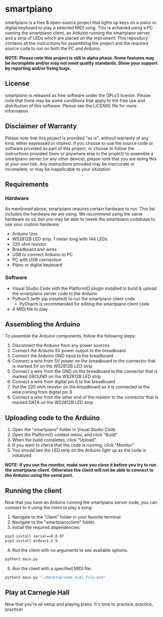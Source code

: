 # smartpiano

smartpiano is a free & open-source project that lights up keys on a piano or digital keyboard to play a selected MIDI song. This is achieved using a PC running the smartpiano client, an Arduino running the smartpiano server, and a strip of LEDs which are placed on the instrument. This repository contains all the instructions for assembling the project and the required source code to run on both the PC and Arduino.

**NOTE: Please note this project is still in alpha phase. Some features may be incomplete and/or may not meet quality standards. Show your support by reporting and/or fixing bugs.**

## License
smartpiano is released as free software under the GPLv3 license. Please note that there may be some conditions that apply to the free use and distribution of this software. Please see the LICENSE file for more information.

## Disclaimer of Warranty
Please note that this project is provided "as is", without warranty of any kind, either expressed or implied. If you choose to use the source code or software provided as part of this project, or choose to follow the instructions provided (here or anywhere else in the project) to assemble a smartpiano server (or any other device), please note that you are doing this at your own risk. Any instructions provided may be inaccurate or incomplete, or may be inapplicable to your situtation.

## Requirements
### Hardware
As mentioned above, smartpiano requires certain hardware to run. This list includes the hardware we are using. We recommend using the same hardware as us, but you may be able to tweek the smartpiano codebase to use your custom hardware:
  * Arduino Uno
  * WS2812B LED strip. 1 meter long with 144 LEDs
  * 220 ohm resistor
  * Breadboard and wires
  * USB to connect Arduino to PC
  * PC with USB connection
  * Piano or digital keyboard

### Software
  * Visual Studio Code with the PlatformIO plugin installed to build & upload the smartpiano server code to the Arduino
  * Python3 (with pip installed) to run the smartpiano client code
    - PyCharm is recommended for editing the smartpiano client code
  * A MIDI file to play

## Assembling the Arduino
To assemble the Arduino components, follow the following steps:
  1. Disconnect the Arduino from any power sources
  2. Connect the Arduino 5V power output to the breadboard
  3. Connect the Arduino GND input to the breadboard
  4. Connect a wire from 5V power on the breadboard to the connector that is marked 5V on the WS2812B LED strip
  5. Connect a wire from the GND on the breadboard to the connector that is marked GROUND on the WS2812B LED strip
  6. Connect a wire from digital pin 8 to the breadboard
  7. Put the 220 ohm resistor on the breadboard so it is connected to the wire coming from digital pin 8
  8. Connect a wire from the other end of the resistor to the connector that is marked DATA on the WS2812B LED strip


## Uploading code to the Arduino
  1. Open the "smartpiano" folder in Visual Studio Code
  2. Open the PlatformIO context menu, and click "Build"
  3. When the build completes, click "Upload"
  4. If you want to check that the code is running, click "Monitor"
  5. You should see the LED strip on the Arduino light up as the code is initialized

**NOTE: If you use the monitor, make sure you close it before you try to run the smartpiano client. Otherwise the client will not be able to connect to the Arduino using the serial port.**

## Running the client
Now that you have an Arduino running the smartpiano server code, you can connect to it using the client to play a song:
1. Navigate to the "client" folder in your favorite terminal.
2. Navigate to the "smartpianoclient" folder.
3. Install the required dependencies:
```sh
pip3 install serial==0.0.97
pip3 install mido==1.2.9
```
4. Run the client with no arguments to see available options:
```sh
python3 main.py
```
5. Run the client with a specified MIDI file:
```sh
python3 main.py "~/Desktop/some_midi_file.mid"
```

## Play at Carnegie Hall
Now that you're all setup and playing piano. It's time to practice, practice, practice!
